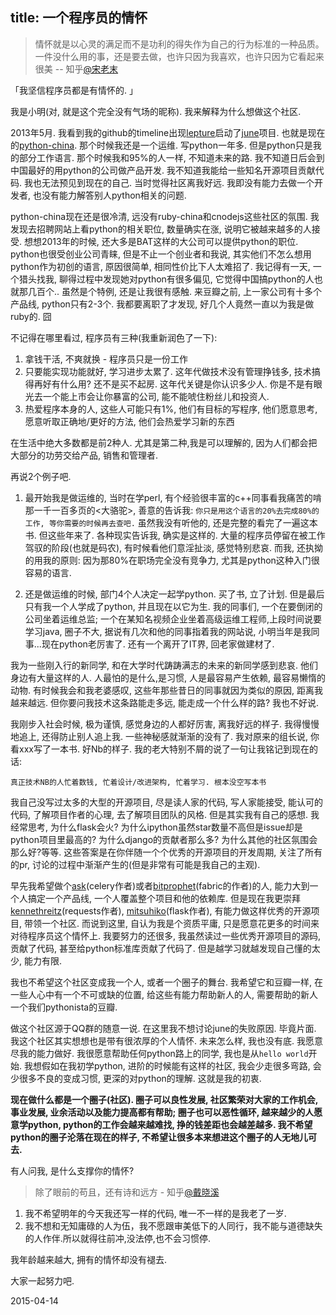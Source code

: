 title: 一个程序员的情怀
-------------------------

> 情怀就是以心灵的满足而不是功利的得失作为自己的行为标准的一种品质。
> 一件没什么用的事，还是要去做，也许只因为我喜欢，也许只因为它看起来很美 -- 知乎[@宋老末](http://www.zhihu.com/people/song-lao-mo)

「我坚信程序员都是有情怀的. 」

我是小明(对, 就是这个完全没有气场的昵称). 我来解释为什么想做这个社区.

2013年5月. 我看到我的github的timeline出现[lepture](https://github.com/lepture)启动了[june](https://github.com/lepture/june)项目. 也就是现在的[python-china](http://python-china.org).
那个时候我还是一个运维. 写python一年多. 但是python只是我的部分工作语言. 那个时候我和95%的人一样, 不知道未来的路. 我不知道日后会到中国最好的用python的公司做产品开发.
我不知道我能给一些知名开源项目贡献代码. 我也无法预见到现在的自己. 当时觉得社区离我好远. 我即没有能力去做一个开发者, 也没有能力解答别人python相关的问题.

python-china现在还是很冷清, 远没有ruby-china和cnodejs这些社区的氛围. 我发现去招聘网站上看python的相关职位, 数量确实在涨, 说明它被越来越多的人接受.
想想2013年的时候, 还大多是BAT这样的大公司可以提供python的职位. python也很受创业公司青睐, 但是不止一个创业者和我说, 其实他们不怎么想用python作为初创的语言,
原因很简单, 相同性价比下人太难招了. 我记得有一天, 一个猎头找我, 聊得过程中发现她对python有很多偏见, 它觉得中国搞python的人也就那几百个..
虽然是个特例, 还是让我很有感触. 来豆瓣之前, 上一家公司有十多个产品线, python只有2-3个. 我都要离职了才发现, 好几个人竟然一直以为我是做ruby的. 囧

不记得在哪里看过, 程序员有三种(我重新润色了一下):

1. 拿钱干活, 不爽就换 - 程序员只是一份工作
2. 只要能实现功能就好, 学习进步太累了. 这年代做技术没有管理挣钱多, 技术搞得再好有什么用? 还不是买不起房. 这年代关键是你认识多少人. 你是不是有眼光去一个能上市会让你暴富的公司, 能不能唬住粉丝儿和投资人.
3. 热爱程序本身的人, 这些人可能只有1%, 他们有目标的写程序, 他们愿意思考, 愿意听取正确地/更好的方法, 他们会热爱学习新的东西

在生活中绝大多数都是前2种人. 尤其是第二种,我是可以理解的, 因为人们都会把大部分的功劳交给产品, 销售和管理者.

再说2个例子吧.

1. 最开始我是做运维的, 当时在学perl, 有个经验很丰富的c++同事看我痛苦的啃那一千一百多页的<大骆驼>, 善意的告诉我: `你只是用这个语言的20%去完成80%的工作,
等你需要的时候再去查吧.` 虽然我没有听他的, 还是完整的看完了一遍这本书. 但这些年来了. 各种现实告诉我, 确实是这样的. 大量的程序员停留在被工作驾驭的阶段(也就是码农),
有时候看他们意淫扯淡, 感觉特别悲哀. 而我, 还执拗的用我的原则: 因为那80%在职场完全没有竞争力, 尤其是python这种入门很容易的语言.

2. 还是做运维的时候, 部门4个人决定一起学python. 买了书, 立了计划. 但是最后只有我一个人学成了python, 并且现在以它为生.
我的同事们, 一个在要倒闭的公司坐着运维总监; 一个在某知名视频企业坐着高级运维工程师,上段时间说要学习java, 圈子不大, 据说有几次和他的同事指着我的网站说, 小明当年是我同事...现在python老厉害了.
还有一个离开了IT界, 回老家做建材了.

我为一些刚入行的新同学, 和在大学时代踌踌满志的未来的新同学感到悲哀. 他们身边有大量这样的人. 人最怕的是什么,是习惯, 人是最容易产生依赖, 最容易懒惰的动物.
有时候我会和我老婆感叹, 这些年那些昔日的同事就因为类似的原因, 距离我越来越远. 但你要问我技术这条路能走多远, 能走成一个什么样的路? 我也不好说.

我刚步入社会时候, 极为谨慎, 感觉身边的人都好厉害, 离我好远的样子. 我得慢慢地追上, 还得防止别人追上我. 一些神秘感就渐渐的没有了.
我对原来的组长说, 你看xxx写了一本书. 好Nb的样子. 我的老大特别不屑的说了一句让我铭记到现在的话:

```
真正技术NB的人忙着数钱, 忙着设计/改进架构, 忙着学习. 根本没空写本书
```

我自己没写过太多的大型的开源项目, 尽是读人家的代码, 写人家能接受, 能认可的代码, 了解项目作者的心理, 去了解项目团队的风格. 但是其实我有自己的感想.
我经常思考, 为什么flask会火? 为什么ipython虽然star数量不高但是issue却是python项目里最高的? 为什么django的贡献者那么多? 为什么其他的社区氛围会那么好?等等.
这些答案是在你伴随一个个优秀的开源项目的开发周期, 关注了所有的pr, 讨论的过程中渐渐产生的(但是非常有可能是我自己的主观).

早先我希望做个[ask](https://github.com/ask)(celery作者)或者[bitprophet](https://github.com/bitprophet)(fabric的作者)的人, 能力大到一个人搞定一个产品线, 一个人覆盖整个项目和他的依赖库.
但是现在我更崇拜[kennethreitz](https://github.com/kennethreitz/)(requests作者), [mitsuhiko](https://github.com/mitsuhiko)(flask作者), 有能力做这样优秀的开源项目, 带领一个社区. 而说到这里, 自认为我是个资质平庸,
只是愿意花更多的时间来对待程序员这个情怀上. 我要努力的还很多, 我虽然读过一些优秀开源项目的源码, 贡献了代码, 甚至给python标准库贡献了代码了. 但是越学习就越发现自己懂的太少, 能力有限.

我也不希望这个社区变成我一个人, 或者一个圈子的舞台. 我希望它和豆瓣一样, 在一些人心中有一个不可或缺的位置, 给这些有能力帮助新人的人,
需要帮助的新人一个我们pythonista的豆瓣.

做这个社区源于QQ群的随意一说. 在这里我不想讨论june的失败原因. 毕竟片面. 我这个社区其实想想也是带有很浓厚的个人情怀. 未来怎么样, 我也没有底.
我愿意尽我的能力做好. 我很愿意帮助任何python路上的同学, 我也是从`hello world`开始. 我想假如在我初学python, 进阶的时候能有这样的社区, 我会少走很多弯路, 会少很多不良的变成习惯,
更深的对python的理解. 这就是我的初衷.

**现在做什么都是一个圈子(社区). 圈子可以良性发展, 社区繁荣对大家的工作机会, 事业发展, 业余活动以及能力提高都有帮助; 圈子也可以恶性循环, 越来越少的人愿意学python, python的工作会越来越难找, 挣的钱差距也会越差越多.
我不希望python的圈子沦落在现在的样子, 不希望让很多本来想进这个圈子的人无地儿可去.**

有人问我, 是什么支撑你的情怀?

> 除了眼前的苟且，还有诗和远方 - 知乎[@戴晓溪](http://www.zhihu.com/people/dai-xiao-xi-70)

1. 我不希望明年的今天我还写一样的代码, 唯一不一样的是我老了一岁.
2. 我不想和无知庸碌的人为伍，我不愿跟审美低下的人同行，我不能与道德缺失的人作伴.所以就得往前冲,没法停,也不会习惯停.

我年龄越来越大, 拥有的情怀却没有褪去.

大家一起努力吧.

2015-04-14
